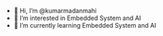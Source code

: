 - 👋 Hi, I’m @kumarmadanmahi
- 👀 I’m interested in Embedded System and AI
- 🌱 I’m currently learning Embedded System and AI

<!---
kumarmadanmahi/kumarmadanmahi is a ✨ special ✨ repository because its `README.md` (this file) appears on your GitHub profile.
You can click the Preview link to take a look at your changes.
--->
